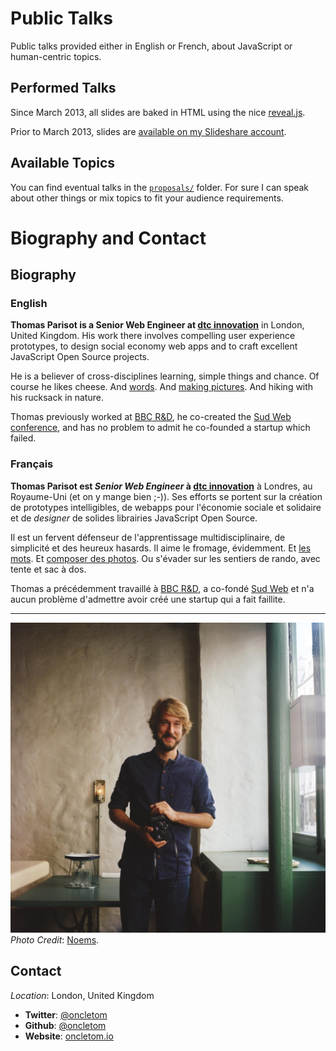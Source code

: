 # Public Talks

Public talks provided either in English or French, about JavaScript or human-centric topics.

## Performed Talks

Since March 2013, all slides are baked in HTML using the nice [reveal.js](https://github.com/hakimel/reveal.js/).

Prior to March 2013, slides are [available on my Slideshare account](http://www.slideshare.net/oncletom/presentations).

## Available Topics

You can find eventual talks in the [`proposals/`](proposals) folder. For sure I can speak about other things or mix topics to fit your audience requirements.

# Biography and Contact

## Biography

### English

**Thomas Parisot is a Senior Web Engineer at [dtc innovation][dtc-innovation]** in London, United Kingdom. His work there involves compelling user experience prototypes, to design social economy web apps and to craft excellent JavaScript Open Source projects.

He is a believer of cross-disciplines learning, simple things and chance. Of course he likes cheese. And [words](https://oncletom.io). And [making pictures](https://oncletom.io/photos/). And hiking with his rucksack in nature.

Thomas previously worked at [BBC R&D][bbcrd], he co-created the [Sud Web conference][sudweb], and has no problem to admit he co-founded a startup which failed.

### Français

**Thomas Parisot est *Senior Web Engineer* à [dtc innovation][dtc-innovation]** à Londres, au Royaume-Uni (et on y mange bien ;-)). Ses efforts se portent sur la création de prototypes intelligibles, de webapps pour l'économie sociale et solidaire et de *designer* de solides librairies JavaScript Open Source.

Il est un fervent défenseur de l'apprentissage multidisciplinaire, de simplicité et des heureux hasards. Il aime le fromage, évidemment. Et [les mots](https://oncletom.io). Et [composer des photos](https://oncletom.io/photos/). Ou s'évader sur les sentiers de rando, avec tente et sac à dos.

Thomas a précédemment travaillé à [BBC R&D][bbcrd], a co-fondé [Sud Web][sudweb] et n'a aucun problème d'admettre avoir créé une startup qui a fait faillite.

----

![](thomas-parisot.jpg)
*Photo Credit*: [Noems](https://twitter.com/noeems).


## Contact

*Location*: London, United Kingdom

* **Twitter**: [@oncletom](https://twitter.com/oncletom)
* **Github**: [@oncletom](https://github.com/oncletom)
* **Website**: [oncletom.io](https://oncletom.io)

[dtc-innovation]: https://dtc-innovation.org/
[bbcrd]: http://www.bbc.co.uk/rd
[sudweb]: https://sudweb.fr/
